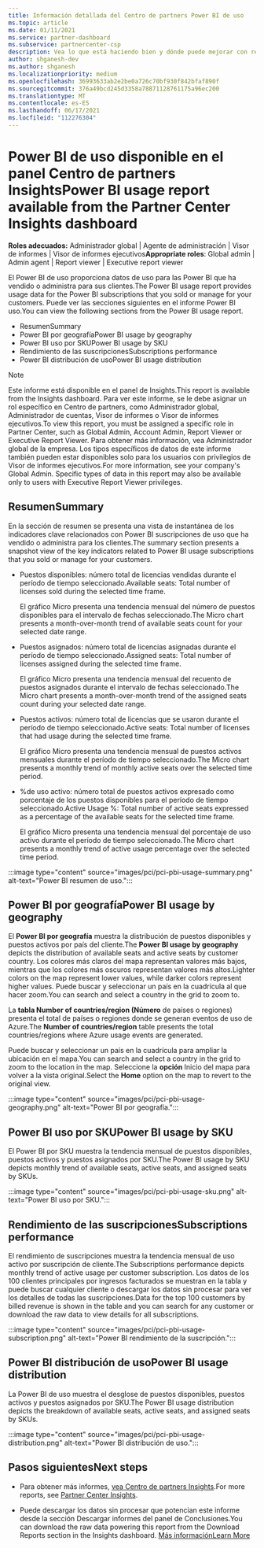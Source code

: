 ```yaml
---
title: Información detallada del Centro de partners Power BI de uso
ms.topic: article
ms.date: 01/11/2021
ms.service: partner-dashboard
ms.subservice: partnercenter-csp
description: Vea lo que está haciendo bien y dónde puede mejorar con respecto al uso de Power BI suscripciones que vende o administra para sus clientes.
author: shganesh-dev
ms.author: shganesh
ms.localizationpriority: medium
ms.openlocfilehash: 36993633ab2e2be0a726c70bf930f842bfaf890f
ms.sourcegitcommit: 376a49bcd245d3358a78871128761175a96ec200
ms.translationtype: MT
ms.contentlocale: es-ES
ms.lasthandoff: 06/17/2021
ms.locfileid: "112276304"
---
```

# <a name="power-bi-usage-report-available-from-the-partner-center-insights-dashboard"></a><span data-ttu-id="4b39a-103">Power BI de uso disponible en el panel Centro de partners Insights</span><span class="sxs-lookup"><span data-stu-id="4b39a-103">Power BI usage report available from the Partner Center Insights dashboard</span></span>

<span data-ttu-id="4b39a-104">**Roles adecuados:** Administrador global | Agente de administración | Visor de informes | Visor de informes ejecutivos</span><span class="sxs-lookup"><span data-stu-id="4b39a-104">**Appropriate roles**: Global admin | Admin agent | Report viewer | Executive report viewer</span></span>

<span data-ttu-id="4b39a-105">El Power BI de uso proporciona datos de uso para las Power BI que ha vendido o administra para sus clientes.</span><span class="sxs-lookup"><span data-stu-id="4b39a-105">The Power BI usage report provides usage data for the Power BI subscriptions that you sold or manage for your customers.</span></span> <span data-ttu-id="4b39a-106">Puede ver las secciones siguientes en el informe Power BI uso.</span><span class="sxs-lookup"><span data-stu-id="4b39a-106">You can view the following sections from the Power BI usage report.</span></span>

- <span data-ttu-id="4b39a-107">Resumen</span><span class="sxs-lookup"><span data-stu-id="4b39a-107">Summary</span></span>
- <span data-ttu-id="4b39a-108">Power BI por geografía</span><span class="sxs-lookup"><span data-stu-id="4b39a-108">Power BI usage by geography</span></span>
- <span data-ttu-id="4b39a-109">Power BI uso por SKU</span><span class="sxs-lookup"><span data-stu-id="4b39a-109">Power BI usage by SKU</span></span>
- <span data-ttu-id="4b39a-110">Rendimiento de las suscripciones</span><span class="sxs-lookup"><span data-stu-id="4b39a-110">Subscriptions performance</span></span>
- <span data-ttu-id="4b39a-111">Power BI distribución de uso</span><span class="sxs-lookup"><span data-stu-id="4b39a-111">Power BI usage distribution</span></span>

 > [!NOTE]
 > <span data-ttu-id="4b39a-112">Este informe está disponible en el panel de Insights.</span><span class="sxs-lookup"><span data-stu-id="4b39a-112">This report is available from the Insights dashboard.</span></span> <span data-ttu-id="4b39a-113">Para ver este informe, se le debe asignar un rol específico en Centro de partners, como Administrador global, Administrador de cuentas, Visor de informes o Visor de informes ejecutivos.</span><span class="sxs-lookup"><span data-stu-id="4b39a-113">To view this report, you must be assigned a specific role in Partner Center, such as Global Admin, Account Admin, Report Viewer or Executive Report Viewer.</span></span> <span data-ttu-id="4b39a-114">Para obtener más información, vea Administrador global de la empresa. Los tipos específicos de datos de este informe también pueden estar disponibles solo para los usuarios con privilegios de Visor de informes ejecutivos.</span><span class="sxs-lookup"><span data-stu-id="4b39a-114">For more information, see your company's Global Admin. Specific types of data in this report may also be available only to users with Executive Report Viewer privileges.</span></span>

## <a name="summary"></a><span data-ttu-id="4b39a-115">Resumen</span><span class="sxs-lookup"><span data-stu-id="4b39a-115">Summary</span></span>

<span data-ttu-id="4b39a-116">En la sección de resumen se presenta una vista de instantánea de los indicadores clave relacionados con Power BI suscripciones de uso que ha vendido o administra para los clientes.</span><span class="sxs-lookup"><span data-stu-id="4b39a-116">The summary section presents a snapshot view of the key indicators related to Power BI usage subscriptions that you sold or manage for your customers.</span></span> 

- <span data-ttu-id="4b39a-117">Puestos disponibles: número total de licencias vendidas durante el período de tiempo seleccionado.</span><span class="sxs-lookup"><span data-stu-id="4b39a-117">Available seats: Total number of licenses sold during the selected time frame.</span></span>

   <span data-ttu-id="4b39a-118">El gráfico Micro presenta una tendencia mensual del número de puestos disponibles para el intervalo de fechas seleccionado.</span><span class="sxs-lookup"><span data-stu-id="4b39a-118">The Micro chart presents a month-over-month trend of available seats count for your selected date range.</span></span>

- <span data-ttu-id="4b39a-119">Puestos asignados: número total de licencias asignadas durante el período de tiempo seleccionado.</span><span class="sxs-lookup"><span data-stu-id="4b39a-119">Assigned seats: Total number of licenses assigned during the selected time frame.</span></span>

   <span data-ttu-id="4b39a-120">El gráfico Micro presenta una tendencia mensual del recuento de puestos asignados durante el intervalo de fechas seleccionado.</span><span class="sxs-lookup"><span data-stu-id="4b39a-120">The Micro chart presents a month-over-month trend of the assigned seats count during your selected date range.</span></span>

- <span data-ttu-id="4b39a-121">Puestos activos: número total de licencias que se usaron durante el período de tiempo seleccionado.</span><span class="sxs-lookup"><span data-stu-id="4b39a-121">Active seats: Total number of licenses that had usage during the selected time frame.</span></span> 

   <span data-ttu-id="4b39a-122">El gráfico Micro presenta una tendencia mensual de puestos activos mensuales durante el período de tiempo seleccionado.</span><span class="sxs-lookup"><span data-stu-id="4b39a-122">The Micro chart presents a monthly trend of monthly active seats over the selected time period.</span></span>

- <span data-ttu-id="4b39a-123">%de uso activo: número total de puestos activos expresado como porcentaje de los puestos disponibles para el período de tiempo seleccionado.</span><span class="sxs-lookup"><span data-stu-id="4b39a-123">Active Usage %: Total number of active seats expressed as a percentage of the available seats for the selected time frame.</span></span> 

   <span data-ttu-id="4b39a-124">El gráfico Micro presenta una tendencia mensual del porcentaje de uso activo durante el período de tiempo seleccionado.</span><span class="sxs-lookup"><span data-stu-id="4b39a-124">The Micro chart presents a monthly trend of active usage percentage over the selected time period.</span></span>

:::image type="content" source="images/pci/pci-pbi-usage-summary.png" alt-text="Power BI resumen de uso.":::

## <a name="power-bi-usage-by-geography"></a><span data-ttu-id="4b39a-126">Power BI por geografía</span><span class="sxs-lookup"><span data-stu-id="4b39a-126">Power BI usage by geography</span></span>

<span data-ttu-id="4b39a-127">El **Power BI por geografía** muestra la distribución de puestos disponibles y puestos activos por país del cliente.</span><span class="sxs-lookup"><span data-stu-id="4b39a-127">The **Power BI usage by geography** depicts the distribution of available seats and active seats by customer country.</span></span> <span data-ttu-id="4b39a-128">Los colores más claros del mapa representan valores más bajos, mientras que los colores más oscuros representan valores más altos.</span><span class="sxs-lookup"><span data-stu-id="4b39a-128">Lighter colors on the map represent lower values, while darker colors represent higher values.</span></span> <span data-ttu-id="4b39a-129">Puede buscar y seleccionar un país en la cuadrícula al que hacer zoom.</span><span class="sxs-lookup"><span data-stu-id="4b39a-129">You can search and select a country in the grid to zoom to.</span></span>

<span data-ttu-id="4b39a-130">La **tabla Number of countries/region (Número** de países o regiones) presenta el total de países o regiones donde se generan eventos de uso de Azure.</span><span class="sxs-lookup"><span data-stu-id="4b39a-130">The **Number of countries/region** table presents the total countries/regions where Azure usage events are generated.</span></span>

<span data-ttu-id="4b39a-131">Puede buscar y seleccionar un país en la cuadrícula para ampliar la ubicación en el mapa.</span><span class="sxs-lookup"><span data-stu-id="4b39a-131">You can search and select a country in the grid to zoom to the location in the map.</span></span> <span data-ttu-id="4b39a-132">Seleccione la **opción** Inicio del mapa para volver a la vista original.</span><span class="sxs-lookup"><span data-stu-id="4b39a-132">Select the **Home** option on the map to revert to the original view.</span></span>

:::image type="content" source="images/pci/pci-pbi-usage-geography.png" alt-text="Power BI por geografía.":::

## <a name="power-bi-usage-by-sku"></a><span data-ttu-id="4b39a-134">Power BI uso por SKU</span><span class="sxs-lookup"><span data-stu-id="4b39a-134">Power BI usage by SKU</span></span>

<span data-ttu-id="4b39a-135">El Power BI por SKU muestra la tendencia mensual de puestos disponibles, puestos activos y puestos asignados por SKU.</span><span class="sxs-lookup"><span data-stu-id="4b39a-135">The Power BI usage by SKU depicts monthly trend of available seats, active seats, and assigned seats by SKUs.</span></span>

:::image type="content" source="images/pci/pci-pbi-usage-sku.png" alt-text="Power BI uso por SKU.":::

## <a name="subscriptions-performance"></a><span data-ttu-id="4b39a-137">Rendimiento de las suscripciones</span><span class="sxs-lookup"><span data-stu-id="4b39a-137">Subscriptions performance</span></span>

<span data-ttu-id="4b39a-138">El rendimiento de suscripciones muestra la tendencia mensual de uso activo por suscripción de cliente.</span><span class="sxs-lookup"><span data-stu-id="4b39a-138">The Subscriptions performance depicts monthly trend of active usage per customer subscription.</span></span> <span data-ttu-id="4b39a-139">Los datos de los 100 clientes principales por ingresos facturados se muestran en la tabla y puede buscar cualquier cliente o descargar los datos sin procesar para ver los detalles de todas las suscripciones.</span><span class="sxs-lookup"><span data-stu-id="4b39a-139">Data for the top 100 customers by billed revenue is shown in the table and you can search for any customer or download the raw data to view details for all subscriptions.</span></span>

:::image type="content" source="images/pci/pci-pbi-usage-subscription.png" alt-text="Power BI rendimiento de la suscripción.":::

## <a name="power-bi-usage-distribution"></a><span data-ttu-id="4b39a-141">Power BI distribución de uso</span><span class="sxs-lookup"><span data-stu-id="4b39a-141">Power BI usage distribution</span></span>

<span data-ttu-id="4b39a-142">La Power BI de uso muestra el desglose de puestos disponibles, puestos activos y puestos asignados por SKU.</span><span class="sxs-lookup"><span data-stu-id="4b39a-142">The Power BI usage distribution depicts the breakdown of available seats, active seats, and assigned seats by SKUs.</span></span>

:::image type="content" source="images/pci/pci-pbi-usage-distribution.png" alt-text="Power BI distribución de uso.":::

## <a name="next-steps"></a><span data-ttu-id="4b39a-144">Pasos siguientes</span><span class="sxs-lookup"><span data-stu-id="4b39a-144">Next steps</span></span>

- <span data-ttu-id="4b39a-145">Para obtener más informes, [vea Centro de partners Insights](partner-center-insights.md).</span><span class="sxs-lookup"><span data-stu-id="4b39a-145">For more reports, see [Partner Center Insights](partner-center-insights.md).</span></span>

- <span data-ttu-id="4b39a-146">Puede descargar los datos sin procesar que potencian este informe desde la sección Descargar informes del panel de Conclusiones.</span><span class="sxs-lookup"><span data-stu-id="4b39a-146">You can download the raw data powering this report from the Download Reports section in the Insights dashboard.</span></span> [<span data-ttu-id="4b39a-147">Más información</span><span class="sxs-lookup"><span data-stu-id="4b39a-147">Learn More</span></span>](pci-download-reports.md) 
